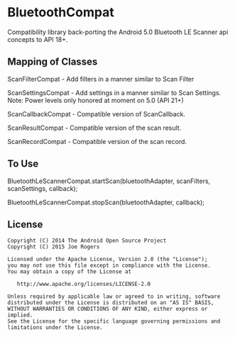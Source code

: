 BluetoothCompat
===============

Compatibility library back-porting the Android 5.0 Bluetooth LE Scanner api concepts to API 18+.


Mapping of Classes
------------------

ScanFilterCompat - Add filters in a manner similar to Scan Filter

ScanSettingsCompat - Add settings in a manner similar to Scan Settings. Note: Power levels only honored at moment on 5.0 (API 21+)

ScanCallbackCompat - Compatible version of ScanCallback.

ScanResultCompat - Compatible version of the scan result.

ScanRecordCompat - Compatible version of the scan record.


To Use
------

BluetoothLeScannerCompat.startScan(bluetoothAdapter, scanFilters, scanSettings, callback);

BluetoothLeScannerCompat.stopScan(bluetoothAdapter, callback);

License
-------

    Copyright (C) 2014 The Android Open Source Project
    Copyright (C) 2015 Joe Rogers

    Licensed under the Apache License, Version 2.0 (the "License");
    you may not use this file except in compliance with the License.
    You may obtain a copy of the License at

       http://www.apache.org/licenses/LICENSE-2.0

    Unless required by applicable law or agreed to in writing, software
    distributed under the License is distributed on an "AS IS" BASIS,
    WITHOUT WARRANTIES OR CONDITIONS OF ANY KIND, either express or implied.
    See the License for the specific language governing permissions and
    limitations under the License.
